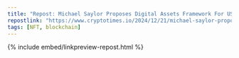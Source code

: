 ```yaml
---
title: "Repost: Michael Saylor Proposes Digital Assets Framework For US"
repostlink: "https://www.cryptotimes.io/2024/12/21/michael-saylor-proposes-digital-assets-framework-for-us/"
tags: [NFT, blockchain]
---
```


{% include embed/linkpreview-repost.html %}

